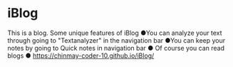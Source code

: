 # iBlog
This is a blog. Some unique features of iBlog
●You can analyze your text through going to "Textanalyzer" in the navigation bar
●You can keep your notes by going to Quick notes in navigation bar 
● Of course you can read blogs
● https://chinmay-coder-10.github.io/iBlog/
